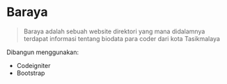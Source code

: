 # Baraya

> Baraya adalah sebuah website direktori yang mana didalamnya terdapat
> informasi tentang biodata para coder dari kota Tasikmalaya

Dibangun menggunakan:
 - Codeigniter
 - Bootstrap
